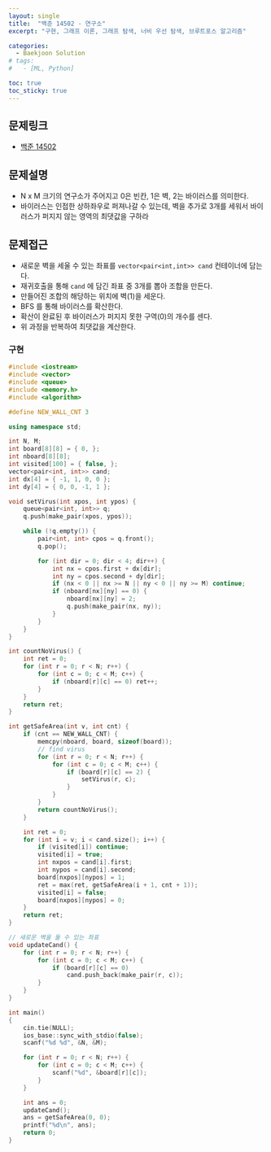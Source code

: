 ```yaml
---
layout: single
title:  "백준 14502 - 연구소"
excerpt: "구현, 그래프 이론, 그래프 탐색, 너비 우선 탐색, 브루트포스 알고리즘"

categories:
  - Baekjoon Solution
# tags:
#   - [ML, Python]

toc: true
toc_sticky: true
---
```


## 문제링크
- [백준 14502](https://www.acmicpc.net/problem/14502)

## 문제설명
- N x M 크기의 연구소가 주어지고 0은 빈칸, 1은 벽, 2는 바이러스를 의미한다.
- 바이러스는 인접한 상하좌우로 퍼져나갈 수 있는데, 벽을 추가로 3개를 세워서 바이러스가 퍼지지 않는 영역의 최댓값을 구하라

## 문제접근
- 새로운 벽을 세울 수 있는 좌표를 `vector<pair<int,int>> cand` 컨테이너에 담는다.
- 재귀호출을 통해 `cand` 에 담긴 좌표 중 3개를 뽑아 조합을 만든다.
- 만들어진 조합의 해당하는 위치에 벽(1)을 세운다.
- BFS 를 통해 바이러스를 확산한다.
- 확산이 완료된 후 바이러스가 퍼지지 못한 구역(0)의 개수를 센다.
- 위 과정을 반복하여 최댓값을 계산한다.

### 구현
```c++
#include <iostream>
#include <vector>
#include <queue>
#include <memory.h>
#include <algorithm>

#define NEW_WALL_CNT 3

using namespace std;

int N, M;
int board[8][8] = { 0, };
int nboard[8][8];
int visited[100] = { false, };
vector<pair<int, int>> cand;
int dx[4] = { -1, 1, 0, 0 };
int dy[4] = { 0, 0, -1, 1 };

void setVirus(int xpos, int ypos) {
	queue<pair<int, int>> q;
	q.push(make_pair(xpos, ypos));

	while (!q.empty()) {
		pair<int, int> cpos = q.front();
		q.pop();

		for (int dir = 0; dir < 4; dir++) {
			int nx = cpos.first + dx[dir];
			int ny = cpos.second + dy[dir];
			if (nx < 0 || nx >= N || ny < 0 || ny >= M) continue;
			if (nboard[nx][ny] == 0) {
				nboard[nx][ny] = 2;
				q.push(make_pair(nx, ny));
			}
		}
	}
}

int countNoVirus() {
	int ret = 0;
	for (int r = 0; r < N; r++) {
		for (int c = 0; c < M; c++) {
			if (nboard[r][c] == 0) ret++;
		}
	}
	return ret;
}

int getSafeArea(int v, int cnt) {
	if (cnt == NEW_WALL_CNT) {
		memcpy(nboard, board, sizeof(board));
		// find virus
		for (int r = 0; r < N; r++) {
			for (int c = 0; c < M; c++) {
				if (board[r][c] == 2) {
					setVirus(r, c);
				}
			}
		}
		return countNoVirus();
	}

	int ret = 0;
	for (int i = v; i < cand.size(); i++) {
		if (visited[i]) continue;
		visited[i] = true;
		int nxpos = cand[i].first;
		int nypos = cand[i].second;
		board[nxpos][nypos] = 1;
		ret = max(ret, getSafeArea(i + 1, cnt + 1));
		visited[i] = false;
		board[nxpos][nypos] = 0;
	}
	return ret;
}

// 새로운 벽을 둘 수 있는 좌표
void updateCand() {
	for (int r = 0; r < N; r++) {
		for (int c = 0; c < M; c++) {
			if (board[r][c] == 0)
				cand.push_back(make_pair(r, c));
		}
	}
}

int main()
{
	cin.tie(NULL);
	ios_base::sync_with_stdio(false);
	scanf("%d %d", &N, &M);

	for (int r = 0; r < N; r++) {
		for (int c = 0; c < M; c++) {
			scanf("%d", &board[r][c]);
		}
	}

	int ans = 0;
	updateCand();
	ans = getSafeArea(0, 0);
	printf("%d\n", ans);
	return 0;
}
```
